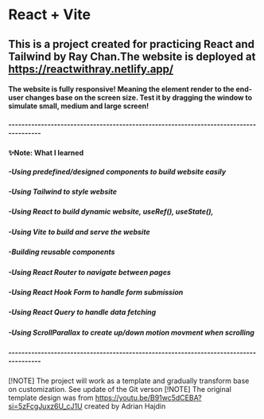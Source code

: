 # React + Vite
## This is a project created for practicing React and Tailwind by Ray Chan.The website is deployed at https://reactwithray.netlify.app/ 
#### The website is fully responsive! Meaning the element render to the end-user changes base on the screen size. Test it by dragging the window to simulate small, medium and large screen!

##### --------------------------------------------------------------------------------------
#### ✨Note: What I learned
##### -Using predefined/designed components to build website easily
##### -Using Tailwind to style website
##### -Using React to build dynamic website, useRef(), useState(),
##### -Using Vite to build and serve the website
##### -Building reusable components
##### -Using React Router to navigate between pages
##### -Using React Hook Form to handle form submission
##### -Using React Query to handle data fetching
##### -Using ScrollParallax to create up/down motion movment when scrolling
##### --------------------------------------------------------------------------------------

[!NOTE]
The project will work as a template and gradually transform base on customization. See update of the Git verson
[!NOTE]
The original template design was from https://youtu.be/B91wc5dCEBA?si=5zFcgJuxz6U_cJ1U created by Adrian Hajdin
